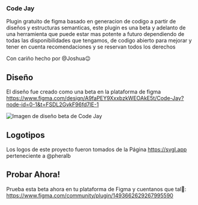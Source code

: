 ### Code Jay

Plugin gratuito de figma basado en generacion de codigo a partir de diseños y estructuras semanticas, este plugin es una beta y adelanto de una herramienta que puede estar mas potente a futuro dependiendo de todas las disponibilidades que tengamos, de codigo abierto para mejorar y tener en cuenta recomendaciones y se reservan todos los derechos

Con cariño hecho por @Joshua😉

## Diseño

El diseño fue creado como una beta en la plataforma de figma https://www.figma.com/design/A9faPEY9XxxbzkWEOAkE5t/Code-Jay?node-id=0-1&t=FSDL2GvkF96fd7lE-1

<image src="./public/Home-page.jpg" alt="Imagen de diseño beta de Code Jay">

## Logotipos

Los logos de este proyecto fueron tomados de la Página https://svgl.app perteneciente a @pheralb

## Probar Ahora!

Prueba esta beta ahora en tu plataforma de Figma y cuentanos que tal🚀: https://www.figma.com/community/plugin/1493662629267995590
